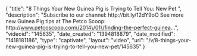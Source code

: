 {
    "title": "8 Things Your New Guinea Pig is Trying to Tell You: New Pet ",
    "description": "Subscribe to our channel: http:\/\/bit.ly\/12dY9oO See more new Guinea Pig tips at The Petco Scoop: http:\/\/www.petcoscoop.com\/2014\/01\/finding-the-perfect-guinea...",
    "videoid": "145635",
    "date_created": "1394818879",
    "date_modified": "1418181186",
    "type": "captivate",
    "layout": "video",
    "url": "\/v\/8-things-your-new-guinea-pig-is-trying-to-tell-you-new-pet\/145635"
}